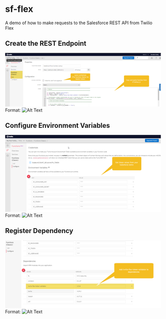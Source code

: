 # sf-flex
A demo of how to make requests to the Salesforce REST API from Twilio Flex

## Create the REST Endpoint
![Twilio Function](/twilio-function.png)
Format: ![Alt Text](url)

## Configure Environment Variables
![Environment](/twilio-env.png)
Format: ![Alt Text](url)

## Register Dependency
![Dependencies](/twilio-dependencies.png)
Format: ![Alt Text](url)
